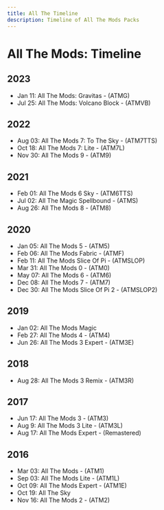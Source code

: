 ```yaml
---
title: All The Timeline
description: Timeline of All The Mods Packs
---
```


# All The Mods: Timeline

## 2023

- Jan 11: All The Mods: Gravitas - (ATMG)
- Jul 25: All The Mods: Volcano Block - (ATMVB)

## 2022

- Aug 03: All The Mods 7: To The Sky - (ATM7TTS)
- Oct 18: All The Mods 7: Lite - (ATM7L)
- Nov 30: All The Mods 9 - (ATM9)

## 2021

- Feb 01: All The Mods 6 Sky - (ATM6TTS)
- Jul 02: All The Magic Spellbound - (ATMS)
- Aug 26: All The Mods 8 - (ATM8)

## 2020

- Jan 05: All The Mods 5 - (ATM5)
- Feb 06: All The Mods Fabric - (ATMF)
- Feb 11: All The Mods Slice Of Pi - (ATMSLOP)
- Mar 31: All The Mods 0 - (ATM0)
- May 07: All The Mods 6 - (ATM6)
- Dec 08: All The Mods 7 - (ATM7)
- Dec 30: All The Mods Slice Of Pi 2 - (ATMSLOP2)

## 2019
- Jan 02: All The Mods Magic
- Feb 27: All The Mods 4 - (ATM4)
- Jun 26: All The Mods 3 Expert - (ATM3E)

## 2018

- Aug 28: All The Mods 3 Remix - (ATM3R)

## 2017

- Jun 17: All The Mods 3 - (ATM3)
- Aug 9: All The Mods 3 Lite - (ATM3L)
- Aug 17: All The Mods Expert - (Remastered)

## 2016

- Mar 03: All The Mods - (ATM1)
- Sep 03: All The Mods Lite - (ATM1L) 
- Oct 09: All The Mods Expert - (ATM1E)
- Oct 19: All The Sky
- Nov 16: All The Mods 2 - (ATM2)

<!--
[
    {
        "name": "All the Mods - ATM1",
        "date": 1456981200000,
        "ds": "Thu Mar 03 2016 00:00:00 GMT-0500 (Eastern Standard Time)"
    },
    {
        "name": "All the Mods Lite - ATM1L",
        "date": 1472875200000,
        "ds": "Sat Sep 03 2016 00:00:00 GMT-0400 (Eastern Daylight Time)"
    },
    {
        "name": "All the Mods Expert - ATM1E",
        "date": 1475985600000,
        "ds": "Sun Oct 09 2016 00:00:00 GMT-0400 (Eastern Daylight Time)"
    },
    {
        "name": "All The Sky",
        "date": 1476849600000,
        "ds": "Wed Oct 19 2016 00:00:00 GMT-0400 (Eastern Daylight Time)"
    },
    {
        "name": "All the Mods 2 - ATM2",
        "date": 1479272400000,
        "ds": "Wed Nov 16 2016 00:00:00 GMT-0500 (Eastern Standard Time)"
    },
    {
        "name": "All the Blocks",
        "date": 1483765200000,
        "ds": "Sat Jan 07 2017 00:00:00 GMT-0500 (Eastern Standard Time)"
    },
    {
        "name": "All the Mods 3 - ATM3",
        "date": 1497240000000,
        "ds": "Mon Jun 12 2017 00:00:00 GMT-0400 (Eastern Daylight Time)"
    },
    {
        "name": "All the Mods 3: Lite - ATM3L",
        "date": 1502251200000,
        "ds": "Wed Aug 09 2017 00:00:00 GMT-0400 (Eastern Daylight Time)"
    },
    {
        "name": "All The Mods Expert: Remastered - ATM",
        "date": 1502942400000,
        "ds": "Thu Aug 17 2017 00:00:00 GMT-0400 (Eastern Daylight Time)"
    },
    {
        "name": "All the Mods 3 - Remix - ATM3R",
        "date": 1535428800000,
        "ds": "Tue Aug 28 2018 00:00:00 GMT-0400 (Eastern Daylight Time)"
    },
    {
        "name": "All the Mods: All the Magic - ATM",
        "date": 1546405200000,
        "ds": "Wed Jan 02 2019 00:00:00 GMT-0500 (Eastern Standard Time)"
    },
    {
        "name": "All the Mods 4 - ATM4",
        "date": 1551243600000,
        "ds": "Wed Feb 27 2019 00:00:00 GMT-0500 (Eastern Standard Time)"
    },
    {
        "name": "All the Mods 3 Expert - ATM3E",
        "date": 1561521600000,
        "ds": "Wed Jun 26 2019 00:00:00 GMT-0400 (Eastern Daylight Time)"
    },
    {
        "name": "All the Mods 5 - ATM5",
        "date": 1578200400000,
        "ds": "Sun Jan 05 2020 00:00:00 GMT-0500 (Eastern Standard Time)"
    },
    {
        "name": "All the Mods Fabric - ATMF",
        "date": 1580965200000,
        "ds": "Thu Feb 06 2020 00:00:00 GMT-0500 (Eastern Standard Time)"
    },
    {
        "name": "All The Mods Fabric Helper",
        "date": 1581310800000,
        "ds": "Mon Feb 10 2020 00:00:00 GMT-0500 (Eastern Standard Time)"
    },
    {
        "name": "All the Mods - Slice of Pi - ATM SLOP",
        "date": 1581397200000,
        "ds": "Tue Feb 11 2020 00:00:00 GMT-0500 (Eastern Standard Time)"
    },
    {
        "name": "Allthemodium",
        "date": 1582606800000,
        "ds": "Tue Feb 25 2020 00:00:00 GMT-0500 (Eastern Standard Time)"
    },
    {
        "name": "ATM: Additions",
        "date": 1583470800000,
        "ds": "Fri Mar 06 2020 00:00:00 GMT-0500 (Eastern Standard Time)"
    },
    {
        "name": "All the Mods 0 - ATM0",
        "date": 1585627200000,
        "ds": "Tue Mar 31 2020 00:00:00 GMT-0400 (Eastern Daylight Time)"
    },
    {
        "name": "All the Mods 6 - ATM6",
        "date": 1588824000000,
        "ds": "Thu May 07 2020 00:00:00 GMT-0400 (Eastern Daylight Time)"
    },
    {
        "name": "ATO - All the Ores",
        "date": 1598760000000,
        "ds": "Sun Aug 30 2020 00:00:00 GMT-0400 (Eastern Daylight Time)"
    },
    {
        "name": "All the Mods 7 - ATM7",
        "date": 1607403600000,
        "ds": "Tue Dec 08 2020 00:00:00 GMT-0500 (Eastern Standard Time)"
    },
    {
        "name": "All the Mods - Slice of Pi2 - ATM SLOP2 - ATM6 Lite",
        "date": 1609304400000,
        "ds": "Wed Dec 30 2020 00:00:00 GMT-0500 (Eastern Standard Time)"
    },
    {
        "name": "All the Mods 6 - To the Sky - ATM6sky - Skyblock",
        "date": 1612155600000,
        "ds": "Mon Feb 01 2021 00:00:00 GMT-0500 (Eastern Standard Time)"
    },
    {
        "name": "All the Magic Spellbound - ATMS",
        "date": 1625198400000,
        "ds": "Fri Jul 02 2021 00:00:00 GMT-0400 (Eastern Daylight Time)"
    },
    {
        "name": "All the Mods 8 - ATM8",
        "date": 1629950400000,
        "ds": "Thu Aug 26 2021 00:00:00 GMT-0400 (Eastern Daylight Time)"
    },
    {
        "name": "All the Mods 7 - To the Sky - atm7sky",
        "date": 1659499200000,
        "ds": "Wed Aug 03 2022 00:00:00 GMT-0400 (Eastern Daylight Time)"
    },
    {
        "name": "All the Mods 7 Lite - Spark - ATM7L",
        "date": 1666065600000,
        "ds": "Tue Oct 18 2022 00:00:00 GMT-0400 (Eastern Daylight Time)"
    },
    {
        "name": "All the Mods 9 - ATM9",
        "date": 1669784400000,
        "ds": "Wed Nov 30 2022 00:00:00 GMT-0500 (Eastern Standard Time)"
    },
    {
        "name": "All the Mods - Gravitas - ATMG",
        "date": 1673413200000,
        "ds": "Wed Jan 11 2023 00:00:00 GMT-0500 (Eastern Standard Time)"
    },
    {
        "name": "All the Mods: Volcano Block ATMVB",
        "date": 1690257600000,
        "ds": "Tue Jul 25 2023 00:00:00 GMT-0400 (Eastern Daylight Time)"
    }
]
-->




